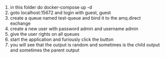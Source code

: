 1) in this folder do docker-compose up -d
2) goto localhost:15672 and login with guest, guest
3) create a queue named test-queue and bind it to the amq.direct exchange
4) create a new user with password admin and username admin
5) give the user rights on all queues
6) start the application and furiously click the button 
7) you will see that the output is random and sometimes is the child output and sometimes the parent output